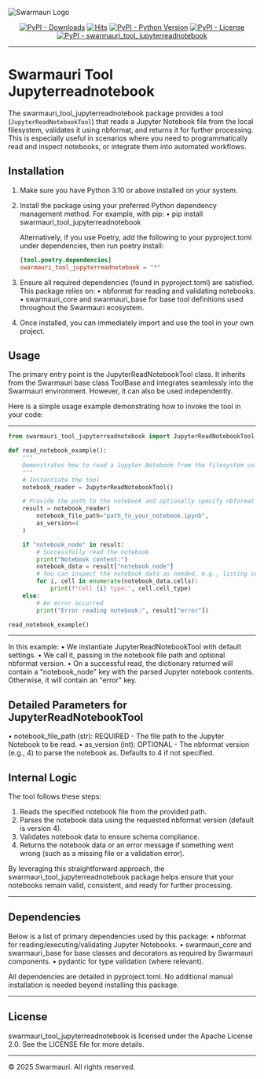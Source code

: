 
![Swarmauri Logo](https://res.cloudinary.com/dbjmpekvl/image/upload/v1730099724/Swarmauri-logo-lockup-2048x757_hww01w.png)

<p align="center">
    <a href="https://pypi.org/project/swarmauri_tool_jupyterreadnotebook/">
        <img src="https://img.shields.io/pypi/dm/swarmauri_tool_jupyterreadnotebook" alt="PyPI - Downloads"/></a>
    <a href="https://hits.sh/github.com/swarmauri/swarmauri-sdk/tree/master/pkgs/community/swarmauri_tool_jupyterreadnotebook/">
        <img alt="Hits" src="https://hits.sh/github.com/swarmauri/swarmauri-sdk/tree/master/pkgs/community/swarmauri_tool_jupyterreadnotebook.svg"/></a>
    <a href="https://pypi.org/project/swarmauri_tool_jupyterreadnotebook/">
        <img src="https://img.shields.io/pypi/pyversions/swarmauri_tool_jupyterreadnotebook" alt="PyPI - Python Version"/></a>
    <a href="https://pypi.org/project/swarmauri_tool_jupyterreadnotebook/">
        <img src="https://img.shields.io/pypi/l/swarmauri_tool_jupyterreadnotebook" alt="PyPI - License"/></a>
    <a href="https://pypi.org/project/swarmauri_tool_jupyterreadnotebook/">
        <img src="https://img.shields.io/pypi/v/swarmauri_tool_jupyterreadnotebook?label=swarmauri_tool_jupyterreadnotebook&color=green" alt="PyPI - swarmauri_tool_jupyterreadnotebook"/></a>
</p>

---

# Swarmauri Tool Jupyterreadnotebook

The swarmauri_tool_jupyterreadnotebook package provides a tool (`JupyterReadNotebookTool`) that reads a Jupyter Notebook file from the local filesystem, validates it using nbformat, and returns it for further processing. This is especially useful in scenarios where you need to programmatically read and inspect notebooks, or integrate them into automated workflows.

## Installation

1. Make sure you have Python 3.10 or above installed on your system.
2. Install the package using your preferred Python dependency management method. For example, with pip:
   • pip install swarmauri_tool_jupyterreadnotebook
   
   Alternatively, if you use Poetry, add the following to your pyproject.toml under dependencies, then run poetry install:
    ```toml
   [tool.poetry.dependencies]
   swarmauri_tool_jupyterreadnotebook = "*"
    ```
3. Ensure all required dependencies (found in pyproject.toml) are satisfied. This package relies on:
   • nbformat for reading and validating notebooks.
   • swarmauri_core and swarmauri_base for base tool definitions used throughout the Swarmauri ecosystem.

4. Once installed, you can immediately import and use the tool in your own project.

## Usage

The primary entry point is the JupyterReadNotebookTool class. It inherits from the Swarmauri base class ToolBase and integrates seamlessly into the Swarmauri environment. However, it can also be used independently.

Here is a simple usage example demonstrating how to invoke the tool in your code:

----------------------------------------------------------------------------------------------------
```python
from swarmauri_tool_jupyterreadnotebook import JupyterReadNotebookTool

def read_notebook_example():
    """
    Demonstrates how to read a Jupyter Notebook from the filesystem using the JupyterReadNotebookTool.
    """
    # Instantiate the tool
    notebook_reader = JupyterReadNotebookTool()

    # Provide the path to the notebook and optionally specify nbformat version
    result = notebook_reader(
        notebook_file_path="path_to_your_notebook.ipynb",
        as_version=4
    )

    if "notebook_node" in result:
        # Successfully read the notebook
        print("Notebook content:")
        notebook_data = result["notebook_node"]
        # You can inspect the notebook data as needed, e.g., listing cells
        for i, cell in enumerate(notebook_data.cells):
            print(f"Cell {i} type:", cell.cell_type)
    else:
        # An error occurred
        print("Error reading notebook:", result["error"])

read_notebook_example()
```
----------------------------------------------------------------------------------------------------

In this example:
• We instantiate JupyterReadNotebookTool with default settings.
• We call it, passing in the notebook file path and optional nbformat version.
• On a successful read, the dictionary returned will contain a "notebook_node" key with the parsed Jupyter notebook contents. Otherwise, it will contain an "error" key.

## Detailed Parameters for JupyterReadNotebookTool

• notebook_file_path (str): REQUIRED - The file path to the Jupyter Notebook to be read.
• as_version (int): OPTIONAL - The nbformat version (e.g., 4) to parse the notebook as. Defaults to 4 if not specified.

## Internal Logic

The tool follows these steps:

1. Reads the specified notebook file from the provided path.
2. Parses the notebook data using the requested nbformat version (default is version 4).
3. Validates notebook data to ensure schema compliance.
4. Returns the notebook data or an error message if something went wrong (such as a missing file or a validation error).

By leveraging this straightforward approach, the swarmauri_tool_jupyterreadnotebook package helps ensure that your notebooks remain valid, consistent, and ready for further processing.

---

## Dependencies

Below is a list of primary dependencies used by this package:
• nbformat for reading/executing/validating Jupyter Notebooks.
• swarmauri_core and swarmauri_base for base classes and decorators as required by Swarmauri components.
• pydantic for type validation (where relevant).

All dependencies are detailed in pyproject.toml. No additional manual installation is needed beyond installing this package.

---

## License

swarmauri_tool_jupyterreadnotebook is licensed under the Apache License 2.0. See the LICENSE file for more details.

---

© 2025 Swarmauri. All rights reserved.
